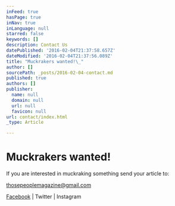```yaml
---
inFeed: true
hasPage: true
inNav: true
inLanguage: null
starred: false
keywords: []
description: Contact Us
datePublished: '2016-02-04T21:37:58.657Z'
dateModified: '2016-02-04T21:37:56.089Z'
title: "Muckrakers wanted!\_"
author: []
sourcePath: _posts/2016-02-04-contact.md
published: true
authors: []
publisher:
  name: null
  domain: null
  url: null
  favicon: null
url: contact/index.html
_type: Article

---
```

# Muckrakers wanted! 

If you are interested in muckraking something send your
article to:

thosepeoplemagazine@gmail.com

[Facebook][0] | Twitter | Instagram

[0]: https://www.facebook.com/thosepeoplemagazine/